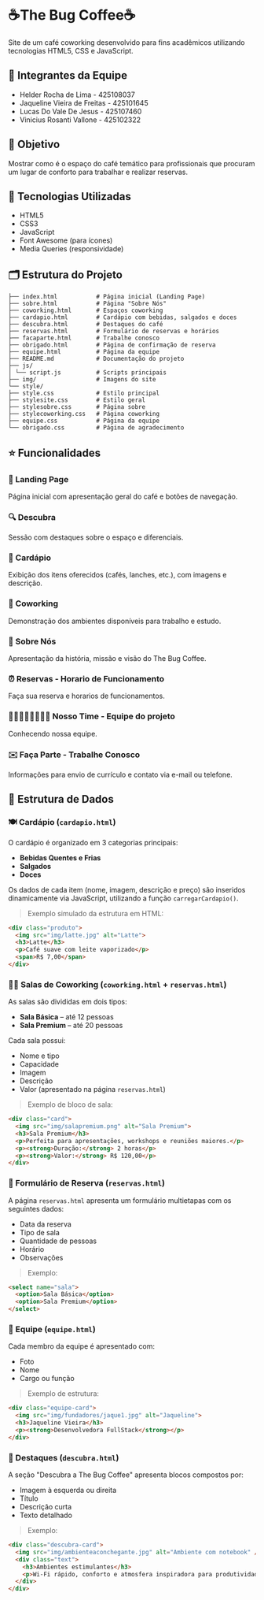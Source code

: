 
# ☕The Bug Coffee☕

Site de um café coworking desenvolvido para fins acadêmicos utilizando tecnologias HTML5, CSS e JavaScript.

## 🥇 Integrantes da Equipe
* Helder Rocha de Lima - 425108037  
* Jaqueline Vieira de Freitas - 425101645 
* Lucas Do Vale De Jesus - 425107460   
* Vinicius Rosanti Vallone - 425102322  

## 🎯 Objetivo
Mostrar como é o espaço do café temático para profissionais que procuram um lugar de conforto para trabalhar e realizar reservas.

## 🧰 Tecnologias Utilizadas
- HTML5  
- CSS3  
- JavaScript  
- Font Awesome (para ícones)  
- Media Queries (responsividade)  

## 🗂️ Estrutura do Projeto
```
├── index.html           # Página inicial (Landing Page)
├── sobre.html           # Página "Sobre Nós"
├── coworking.html       # Espaços coworking
├── cardapio.html        # Cardápio com bebidas, salgados e doces
├── descubra.html        # Destaques do café
├── reservas.html        # Formulário de reservas e horários
├── facaparte.html       # Trabalhe conosco
├── obrigado.html        # Página de confirmação de reserva
├── equipe.html          # Página da equipe
├── README.md            # Documentação do projeto
├── js/
│ └── script.js          # Scripts principais
├── img/                 # Imagens do site
└── style/
├── style.css            # Estilo principal
├── stylesite.css        # Estilo geral
├── stylesobre.css       # Página sobre
├── stylecoworking.css   # Página coworking
├── equipe.css           # Página da equipe
└── obrigado.css         # Página de agradecimento
```

## ⭐ Funcionalidades

### 📌 Landing Page
Página inicial com apresentação geral do café e botões de navegação.

### 🔍 Descubra
Sessão com destaques sobre o espaço e diferenciais.

### 📖 Cardápio
Exibição dos itens oferecidos (cafés, lanches, etc.), com imagens e descrição.

### 💼 Coworking
Demonstração dos ambientes disponíveis para trabalho e estudo.

### 📍 Sobre Nós
Apresentação da história, missão e visão do The Bug Coffee.

### ⏰ Reservas - Horario de Funcionamento
Faça sua reserva e horarios de funcionamentos.

### 👨‍🍳👨‍🍳👨‍🍳👨‍🍳 Nosso Time - Equipe do projeto
Conhecendo nossa equipe.

### ✉️ Faça Parte - Trabalhe Conosco
Informações para envio de currículo e contato via e-mail ou telefone.


## 🎲 Estrutura de Dados

### 🍽️ Cardápio (`cardapio.html`)
O cardápio é organizado em 3 categorias principais:
- **Bebidas Quentes e Frias**
- **Salgados**
- **Doces**

Os dados de cada item (nome, imagem, descrição e preço) são inseridos dinamicamente via JavaScript, utilizando a função `carregarCardapio()`.

> Exemplo simulado da estrutura em HTML:
```html
<div class="produto">
  <img src="img/latte.jpg" alt="Latte">
  <h3>Latte</h3>
  <p>Café suave com leite vaporizado</p>
  <span>R$ 7,00</span>
</div>
```

### 🧑‍💼 Salas de Coworking (`coworking.html` + `reservas.html`)
As salas são divididas em dois tipos:
- **Sala Básica** – até 12 pessoas
- **Sala Premium** – até 20 pessoas

Cada sala possui:
- Nome e tipo
- Capacidade
- Imagem
- Descrição
- Valor (apresentado na página `reservas.html`)

> Exemplo de bloco de sala:
```html
<div class="card">
  <img src="img/salapremium.png" alt="Sala Premium">
  <h3>Sala Premium</h3>
  <p>Perfeita para apresentações, workshops e reuniões maiores.</p>
  <p><strong>Duração:</strong> 2 horas</p>
  <p><strong>Valor:</strong> R$ 120,00</p>
</div>
```

### 📅 Formulário de Reserva (`reservas.html`)
A página `reservas.html` apresenta um formulário multietapas com os seguintes dados:
- Data da reserva
- Tipo de sala
- Quantidade de pessoas
- Horário
- Observações

> Exemplo:
```html
<select name="sala">
  <option>Sala Básica</option>
  <option>Sala Premium</option>
</select>
```

### 👤 Equipe (`equipe.html`)
Cada membro da equipe é apresentado com:
- Foto
- Nome
- Cargo ou função

> Exemplo de estrutura:
```html
<div class="equipe-card">
  <img src="img/fundadores/jaque1.jpg" alt="Jaqueline">
  <h3>Jaqueline Vieira</h3>
  <p><strong>Desenvolvedora FullStack</strong></p>
</div>
```

### 🌟 Destaques (`descubra.html`)
A seção "Descubra a The Bug Coffee" apresenta blocos compostos por:
- Imagem à esquerda ou direita
- Título
- Descrição curta
- Texto detalhado

> Exemplo:
```html
<div class="descubra-card">
  <img src="img/ambienteaconchegante.jpg" alt="Ambiente com notebook" />
  <div class="text">
    <h3>Ambientes estimulantes</h3>
    <p>Wi-Fi rápido, conforto e atmosfera inspiradora para produtividade.</p>
  </div>
</div>